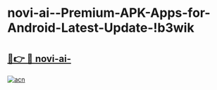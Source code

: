 # novi-ai--Premium-APK-Apps-for-Android-Latest-Update-!b3wik

# <h2><a href="https://ublo3e.esa.edu.pl?title=novi-ai-&ref=b3wik">🔗👉 🔴 novi-ai-</a></h2>

[![acn](https://github.com/user-attachments/assets/0f9c940e-d8b0-45ae-aac7-cd30a18b3e1c)](https://ublo3e.esa.edu.pl?title=novi-ai-&ref=b3wik)

